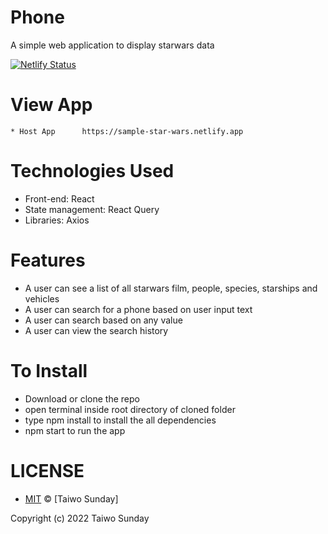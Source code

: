 # Phone 
A simple web application to display starwars data

[![Netlify Status](https://api.netlify.com/api/v1/badges/c304c6a5-34dc-4cbc-bc29-e1f7ea49e56e/deploy-status)](https://app.netlify.com/sites/brilliant-bombolone-85a4e5/deploys)

# View App
    * Host App      https://sample-star-wars.netlify.app


# Technologies Used
   * Front-end: React
   * State management: React Query
   * Libraries: Axios

# Features
   * A user can see a list of all starwars film, people, species, starships and vehicles
   * A user can search for a phone based on user input text
   * A user can search based on any value 
   * A user can view the search history

# To Install
* Download or clone the repo
* open terminal inside root directory of cloned folder
* type npm install to install the all dependencies
* npm start to run the app 

# LICENSE
* [MIT](./LICENSE) © [Taiwo Sunday]

Copyright (c) 2022 Taiwo Sunday